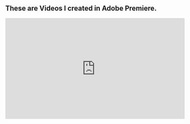 ## These are Videos I created in Adobe Premiere. ##

<iframe width="560" height="315" src="https://www.youtube.com/embed/HUCkZL1HCWg" title="YouTube video player" frameborder="0" allow="accelerometer; autoplay; clipboard-write; encrypted-media; gyroscope; picture-in-picture" allowfullscreen></iframe>
